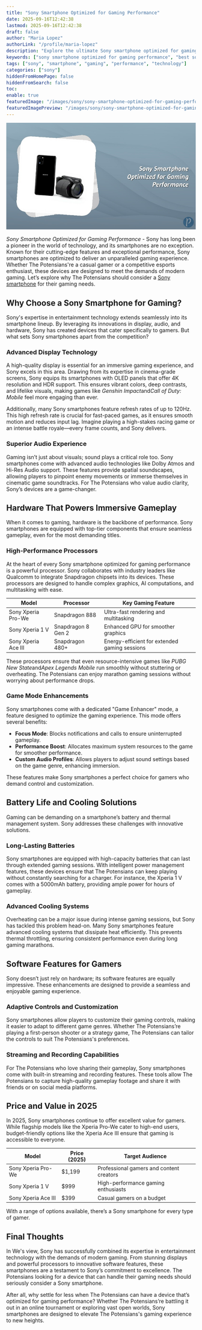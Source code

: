 ```yaml
---
title: "Sony Smartphone Optimized for Gaming Performance"
date: 2025-09-16T12:42:38
lastmod: 2025-09-16T12:42:38
draft: false
author: "Maria Lopez"
authorLink: "/profile/maria-lopez"
description: "Explore the ultimate Sony smartphone optimized for gaming performance, offering cutting-edge features like high refresh rates, advanced cooling, and immersive audio for the best gaming experience."
keywords: ["sony smartphone optimized for gaming performance", "best sony gaming smartphone", "sony gaming phone 2025", "sony smartphone for gamers"]
tags: ["sony", "smartphone", "gaming", "performance", "technology"]
categories: ["sony"]
hiddenFromHomePage: false
hiddenFromSearch: false
toc:
enable: true
featuredImage: "/images/sony/sony-smartphone-optimized-for-gaming-performance.jpg"
featuredImagePreview: "/images/sony/sony-smartphone-optimized-for-gaming-performance.jpg"
---
```


![Sony Smartphone Optimized for Gaming Performance](/images/sony/sony-smartphone-optimized-for-gaming-performance.jpg)


*Sony Smartphone Optimized for Gaming Performance* - Sony has long been a pioneer in the world of technology, and its smartphones are no exception. Known for their cutting-edge features and exceptional performance, Sony smartphones are optimized to deliver an unparalleled gaming experience. Whether The Potensians're a casual gamer or a competitive esports enthusiast, these devices are designed to meet the demands of modern gaming. Let’s explore why The Potensians should consider a [Sony smartphone](/sony/best-sony-smartphone-with-precise-autofocus) for their gaming needs.

## Why Choose a Sony Smartphone for Gaming?

Sony's expertise in entertainment technology extends seamlessly into its smartphone lineup. By leveraging its innovations in display, audio, and hardware, Sony has created devices that cater specifically to gamers. But what sets Sony smartphones apart from the competition?

### Advanced Display Technology

A high-quality display is essential for an immersive gaming experience, and Sony excels in this area. Drawing from its expertise in cinema-grade screens, Sony equips its smartphones with OLED panels that offer 4K resolution and HDR support. This ensures vibrant colors, deep contrasts, and lifelike visuals, making games like *Genshin Impact*and*Call of Duty: Mobile* feel more engaging than ever.

Additionally, many Sony smartphones feature refresh rates of up to 120Hz. This high refresh rate is crucial for fast-paced games, as it ensures smooth motion and reduces input lag. Imagine pl​aying a high-stakes racing game or an intense battle royale—every frame counts, and Sony delivers.

### Superior Audio Experience

Gaming isn’t just about visuals; sound plays a critical role too. Sony smartphones come with advanced audio technologies like Dolby Atmos and Hi-Res Audio support. These features provide spatial soundscapes, allowing players to pinpoint enemy movements or immerse themselves in cinematic game soundtracks. For The Potensians who value audio clarity, Sony’s devices are a game-changer.

## Hardware That Powers Immersive Gameplay

When it comes to gaming, hardware is the backbone of performance. Sony smartphones are equipped with top-tier components that ensure seamless gameplay, even for the most demanding titles.

### High-Performance Processors

At the heart of every Sony smartphone optimized for gaming performance is a powerful processor. Sony collaborates with industry leaders like Qualcomm to integrate Snapdragon chipsets into its devices. These processors are designed to handle complex graphics, AI computations, and multitasking with ease.

<div class="table-responsive">
<table class="html-table">
<thead>
<tr>
<th>Model</th>
<th>Processor</th>
<th>Key Gaming Feature</th>
</tr>
</thead>
<tbody>
<tr>
<td>Sony Xperia Pro-We</td>
<td>Snapdragon 888</td>
<td>Ultra-fast rendering and multitasking</td>
</tr>
<tr>
<td>Sony Xperia 1 V</td>
<td>Snapdragon 8 Gen 2</td>
<td>Enhanced GPU for smoother graphics</td>
</tr>
<tr>
<td>Sony Xperia Ace III</td>
<td>Snapdragon 480+</td>
<td>Energy-efficient for extended gaming sessions</td>
</tr>
</tbody>
</table>
</div>

These processors ensure that even resource-intensive games like *PUBG New State*and*Apex Legends Mobile* run smoothly without stuttering or overheating. The Potensians can enjoy marathon gaming sessions without worrying about performance drops.

### Game Mode Enhancements

Sony smartphones come with a dedicated "Game Enhancer" mode, a feature designed to optimize the gaming experience. This mode offers several benefits:

- **Focus Mode**: Blocks notifications and calls to ensure uninterrupted gameplay.
- **Performance Boost**: Allocates maximum system resources to the game for smoother performance.
- **Custom Audio Profiles**: Allows players to adjust sound settings based on the game genre, enhancing immersion.

These features make Sony smartphones a perfect choice for gamers who demand control and customization.

## Battery Life and Cooling S​oluti​ons

Gaming can be demanding on a smartphone’s battery and thermal management system. Sony addresses these challenges with innovative solutions.

### Long-Lasting Batteries

Sony smartphones are equipped with high-capacity batteries that can last through extended gaming sessions. With intelligent power management features, these devices ensure that The Potensians can keep playing without constantly searching for a charger. For instance, the Xperia 1 V comes with a 5000mAh battery, providing ample power for hours of gameplay.

### Advanced Cooling Systems

Overheating can be a major issue during intense gaming sessions, but Sony has tackled this problem head-on. Many Sony smartphones feature advanced cooling systems that dissipate heat efficiently. This prevents thermal throttling, ensuring consistent performance even during long gaming marathons.

## Software Features for Gamers

Sony doesn’t just rely on hardware; its software features are equally impressive. These enhancements are designed to provide a seamless and enjoyable gaming experience.

### Adaptive Controls and Customization

Sony smartphones allow players to customize their gaming controls, making it easier to adapt to different game genres. Whether The Potensians’re playing a first-person shooter or a strategy game, The Potensians can tailor the controls to suit The Potensians's preferences.

### Streaming and Recording Capabilities

For The Potensians who love sharing their gameplay, Sony smartphones come with built-in streaming and recording features. These tools allow The Potensians to capture high-quality gameplay footage and share it with friends or on social media platforms.

## Price and Value in 2025

In 2025, Sony smartphones continue to offer excellent value for gamers. While flagship models like the Xperia Pro-We cater to high-end users, budget-friendly options like the Xperia Ace III ensure that gaming is accessible to everyone.

<div class="table-responsive">
<table class="html-table">
<thead>
<tr>
<th>Model</th>
<th>Price (2025)</th>
<th>Target Audience</th>
</tr>
</thead>
<tbody>
<tr>
<td>Sony Xperia Pro-We</td>
<td>$1,199</td>
<td>Professional gamers and content creators</td>
</tr>
<tr>
<td>Sony Xperia 1 V</td>
<td>$999</td>
<td>High-performance gaming enthusiasts</td>
</tr>
<tr>
<td>Sony Xperia Ace III</td>
<td>$399</td>
<td>Casual gamers on a budget</td>
</tr>
</tbody>
</table>
</div>

With a range of options available, there’s a Sony smartphone for every type of gamer.

## Final Thoughts

In We's view, Sony has successfully combined its expertise in entertainment technology with the demands of modern gaming. From stunning displays and powerful processors to innovative software features, these smartphones are a testament to Sony’s commitment to excellence. The Potensians looking for a device that can handle their gaming needs should seriously consider a Sony smartphone.

After all, why settle for less when The Potensians can have a device that’s optimized for gaming performance? Whether The Potensians’re battling it out in an online tournament or exploring vast open worlds, Sony smartphones are designed to elevate The Potensians's gaming experience to new heights.

